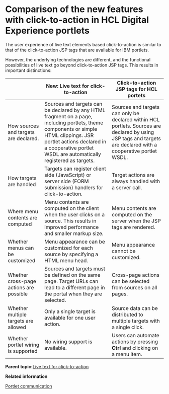 # Comparison of the new features with click-to-action in HCL Digital Experience portlets

The user experience of live text elements based click-to-action is similar to that of the click-to-action JSP tags that are available for IBM portlets.

However, the underlying technologies are different, and the functional possibilities of live text go beyond click-to-action JSP tags. This results in important distinctions:

| |New: Live text for click-to-action|Click-to-action JSP tags for HCL portets|
|--|----------------------------------|----------------------------------------|
|How sources and targets are declared.|Sources and targets can be declared by any HTML fragment on a page, including portlets, theme components or simple HTML clippings. JSR portlet actions declared in a cooperative portlet WSDL are automatically registered as targets.|Sources and targets can only be declared within HCL portlets. Sources are declared by using JSP tags and targets are declared with a cooperative portlet WSDL.|
|How targets are handled|Targets can register client side \(JavaScript\) or server side \(FORM submission\) handlers for click-to-action.|Target actions are always handled with a server call.|
|Where menu contents are computed|Menu contents are computed on the client when the user clicks on a source. This results in improved performance and smaller markup size.|Menu contents are computed on the server when the JSP tags are rendered.|
|Whether menus can be customized|Menu appearance can be customized for each source by specifying a HTML menu head.|Menu appearance cannot be customized.|
|Whether cross-page actions are possible|Sources and targets must be defined on the same page. Target URLs can lead to a different page in the portal when they are selected.|Cross-page actions can be selected from sources on all pages.|
|Whether multiple targets are allowed|Only a single target is available for one user action.|Source data can be distributed to multiple targets with a single click.|
|Whether portlet wiring is supported|No wiring support is available.|Users can automate actions by pressing **Ctrl** and clicking on a menu item.|

**Parent topic:**[Live text for click-to-action](../dev-portlet/w2_smtg.md)

**Related information**  


[Portlet communication](../dev-portlet/pltcom_ptlt_com.md)

